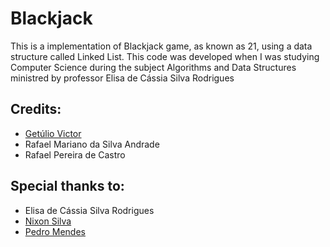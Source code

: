 # Blackjack
This is a implementation of Blackjack game, as known as 21, using a data structure called Linked List.
This code was developed when I was studying Computer Science during the subject Algorithms and Data Structures ministred by professor Elisa de Cássia Silva Rodrigues

## Credits: 

- [Getúlio Victor](https://github.com/GetulioVictor)
- Rafael Mariano da Silva Andrade
- Rafael Pereira de Castro

## Special thanks to:
- Elisa de Cássia Silva Rodrigues
- [Nixon Silva](https://github.com/NixonMSilva)
- [Pedro Mendes](https://github.com/Pedrohenrimp)
